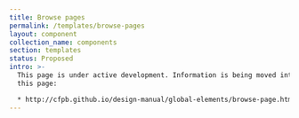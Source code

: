 ```yaml
---
title: Browse pages
permalink: /templates/browse-pages
layout: component
collection_name: components
section: templates
status: Proposed
intro: >-
  This page is under active development. Information is being moved into it from
  this page:

  * http://cfpb.github.io/design-manual/global-elements/browse-page.html
---
```


